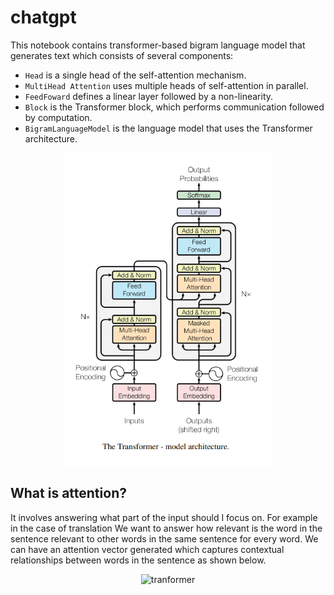 # chatgpt
This notebook contains transformer-based bigram language model that generates text which consists of several components:
* `Head` is a single head of the self-attention mechanism.
* `MultiHead Attention` uses multiple heads of self-attention in parallel.
* `FeedFoward` defines a linear layer followed by a non-linearity.
* `Block` is the Transformer block, which performs communication followed by computation.
* `BigramLanguageModel` is the language model that uses the Transformer architecture.

<p align="center">
  <img src="https://github.com/mahtaz/chatgpt/blob/main/images/transformer%20(2).jpg" alt="tranformer" height="500">
</p>

##  What is attention?
It involves answering what part of the input should I focus on. For example in the case of translation We want to answer how relevant is the word in the
sentence relevant to other words in the same sentence for every word. We can have an attention vector generated which captures contextual relationships
between words in the sentence as shown below.

<p align="center">
  <img src="https://github.com/mahtaz/chatgpt/blob/main/images/attention%20(2).jpg" alt="tranformer" height="500">
</p>
